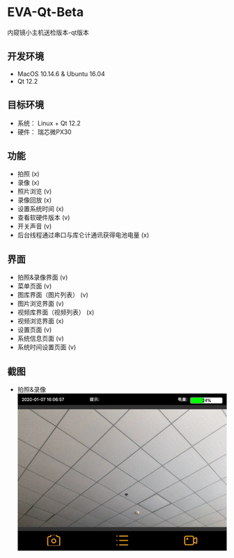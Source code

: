 # EVA-Qt-Beta
内窥镜小主机送检版本-qt版本

## 开发环境
- MacOS 10.14.6 & Ubuntu 16.04
- Qt 12.2

## 目标环境
- 系统： Linux + Qt 12.2
- 硬件： 瑞芯微PX30

## 功能
- 拍照 (x)
- 录像 (x)
- 照片浏览 (v)
- 录像回放 (x)
- 设置系统时间 (x)
- 查看软硬件版本 (v)
- 开关声音 (v)
- 后台线程通过串口与库仑计通讯获得电池电量 (x)

## 界面
- 拍照&录像界面 (v)
- 菜单页面 (v)
- 图库界面（图片列表） (v)
- 图片浏览界面 (v)
- 视频库界面（视频列表） (x)
- 视频浏览界面 (x)
- 设置页面 (v)
- 系统信息页面 (v)
- 系统时间设置页面 (v)

## 截图
- 拍照&录像
![拍照&录像](https://github.com/a2824256/EVA-Qt-Beta/blob/master/screenshots/4851578384434_.pic.jpg)
